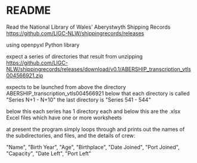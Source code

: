# README #

Read the National Library of Wales' Aberystwyth Shipping Records
https://github.com/LlGC-NLW/shippingrecords/releases

using openpyxl Python library

expect a series of directories that result from unzipping
https://github.com/LlGC-NLW/shippingrecords/releases/download/v0.1/ABERSHIP_transcription_vtls004566921.zip

expects to be launched from above the directory ABERSHIP_transcription_vtls004566921
below that each directory is called "Series N+1 - N+10"
the last directory is "Series 541 - 544"

below this each series has 1 directory each
and below this are the .xlsx Excel files
which have one or more worksheets

at present the program simply loops through and prints out
the names of the subdirectories, and files, and the details of crew:

"Name", "Birth Year", "Age", "Birthplace", "Date Joined", "Port Joined", "Capacity", "Date Left", "Port Left"
